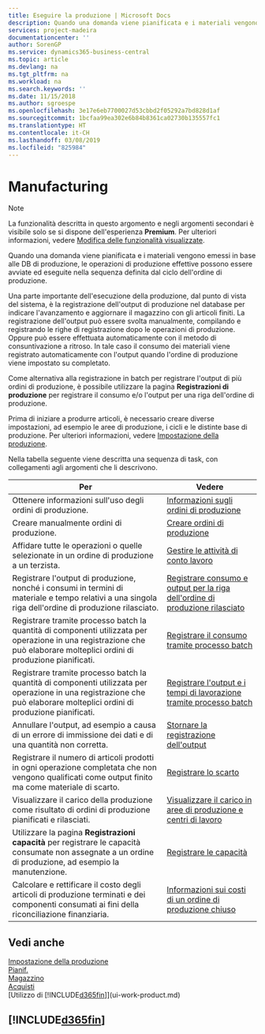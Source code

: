 ```yaml
---
title: Eseguire la produzione | Microsoft Docs
description: Quando una domanda viene pianificata e i materiali vengono emessi in base alle DB di produzione, le operazioni di produzione effettive possono essere avviate ed eseguite nella sequenza definita dal ciclo dell'ordine di produzione.
services: project-madeira
documentationcenter: ''
author: SorenGP
ms.service: dynamics365-business-central
ms.topic: article
ms.devlang: na
ms.tgt_pltfrm: na
ms.workload: na
ms.search.keywords: ''
ms.date: 11/15/2018
ms.author: sgroespe
ms.openlocfilehash: 3e17e6eb7700027d53cbbd2f05292a7bd828d1af
ms.sourcegitcommit: 1bcfaa99ea302e6b84b8361ca02730b135557fc1
ms.translationtype: HT
ms.contentlocale: it-CH
ms.lasthandoff: 03/08/2019
ms.locfileid: "825984"
---
```

# <a name="manufacturing"></a>Manufacturing
> [!NOTE]
> La funzionalità descritta in questo argomento e negli argomenti secondari è visibile solo se si dispone dell'esperienza **Premium**. Per ulteriori informazioni, vedere [Modifica delle funzionalità visualizzate](ui-experiences.md).

Quando una domanda viene pianificata e i materiali vengono emessi in base alle DB di produzione, le operazioni di produzione effettive possono essere avviate ed eseguite nella sequenza definita dal ciclo dell'ordine di produzione.  

Una parte importante dell'esecuzione della produzione, dal punto di vista del sistema, è la registrazione dell'output di produzione nel database per indicare l'avanzamento e aggiornare il magazzino con gli articoli finiti. La registrazione dell'output può essere svolta manualmente, compilando e registrando le righe di registrazione dopo le operazioni di produzione. Oppure può essere effettuata automaticamente con il metodo di consuntivazione a ritroso. In tale caso il consumo dei materiali viene registrato automaticamente con l'output quando l'ordine di produzione viene impostato su completato.  

Come alternativa alla registrazione in batch per registrare l'output di più ordini di produzione, è possibile utilizzare la pagina **Registrazioni di produzione** per registrare il consumo e/o l'output per una riga dell'ordine di produzione.

Prima di iniziare a produrre articoli, è necessario creare diverse impostazioni, ad esempio le aree di produzione, i cicli e le distinte base di produzione. Per ulteriori informazioni, vedere [Impostazione della produzione](production-configure-production-processes.md).

Nella tabella seguente viene descritta una sequenza di task, con collegamenti agli argomenti che li descrivono.   

|**Per**|**Vedere**|  
|------------|-------------|  
|Ottenere informazioni sull'uso degli ordini di produzione.|[Informazioni sugli ordini di produzione](production-about-production-orders.md)|
|Creare manualmente ordini di produzione.|[Creare ordini di produzione](production-how-to-create-production-orders.md)|
|Affidare tutte le operazioni o quelle selezionate in un ordine di produzione a un terzista.|[Gestire le attività di conto lavoro](production-how-to-subcontract-manufacturing.md)|
|Registrare l'output di produzione, nonché i consumi in termini di materiale e tempo relativi a una singola riga dell'ordine di produzione rilasciato.|[Registrare consumo e output per la riga dell'ordine di produzione rilasciato](production-how-to-register-consumption-and-output.md)|  
|Registrare tramite processo batch la quantità di componenti utilizzata per operazione in una registrazione che può elaborare molteplici ordini di produzione pianificati.|[Registrare il consumo tramite processo batch](production-how-to-post-consumption.md)|
|Registrare tramite processo batch la quantità di componenti utilizzata per operazione in una registrazione che può elaborare molteplici ordini di produzione pianificati.|[Registrare l'output e i tempi di lavorazione tramite processo batch](production-how-to-post-output-quantity.md)|
|Annullare l'output, ad esempio a causa di un errore di immissione dei dati e di una quantità non corretta.  |[Stornare la registrazione dell'output](production-how-to-reverse-output-posting.md)|  
|Registrare il numero di articoli prodotti in ogni operazione completata che non vengono qualificati come output finito ma come materiale di scarto.|[Registrare lo scarto](production-how-to-post-scrap.md)|
|Visualizzare il carico della produzione come risultato di ordini di produzione pianificati e rilasciati.|[Visualizzare il carico in aree di produzione e centri di lavoro](production-how-to-view-the-load-on-work-centers.md)|      
|Utilizzare la pagina **Registrazioni capacità** per registrare le capacità consumate non assegnate a un ordine di produzione, ad esempio la manutenzione.|[Registrare le capacità](production-how-to-post-capacities.md)|  
|Calcolare e rettificare il costo degli articoli di produzione terminati e dei componenti consumati ai fini della riconciliazione finanziaria.|[Informazioni sui costi di un ordine di produzione chiuso](finance-about-finished-production-order-costs.md)|  

## <a name="see-also"></a>Vedi anche  
[Impostazione della produzione](production-configure-production-processes.md)  
[Pianif.](production-planning.md)      
[Magazzino](inventory-manage-inventory.md)  
[Acquisti](purchasing-manage-purchasing.md)  
[Utilizzo di [!INCLUDE[d365fin](includes/d365fin_md.md)]](ui-work-product.md)

## [!INCLUDE[d365fin](includes/free_trial_md.md)]  
